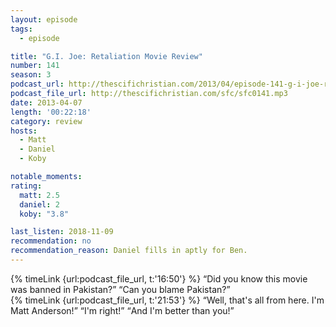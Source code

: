 ```yaml
---
layout: episode
tags:
  - episode

title: "G.I. Joe: Retaliation Movie Review"
number: 141
season: 3
podcast_url: http://thescifichristian.com/2013/04/episode-141-g-i-joe-retaliation-movie-review/
podcast_file_url: http://thescifichristian.com/sfc/sfc0141.mp3
date: 2013-04-07
length: '00:22:18'
category: review
hosts:
  - Matt
  - Daniel
  - Koby

notable_moments:
rating:
  matt: 2.5
  daniel: 2
  koby: "3.8"

last_listen: 2018-11-09
recommendation: no
recommendation_reason: Daniel fills in aptly for Ben.
---
```


<div class="quote">
  {% timeLink {url:podcast_file_url, t:'16:50'} %}
  <q class="matt">Did you know this movie was banned in Pakistan?</q>
  <q class="daniel">Can you blame Pakistan?</q>
</div>

<div class="quote">
  {% timeLink {url:podcast_file_url, t:'21:53'} %}
  <q class="matt">Well, that's all from here. I'm Matt Anderson!</q>
  <q class="daniel">I'm right!</q>
  <q class="koby">And I'm better than you!</q>
</div>